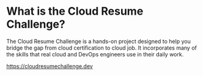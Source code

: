 # What is the Cloud Resume Challenge?
The Cloud Resume Challenge is a hands-on project designed to help you bridge the gap from cloud certification to cloud job. It incorporates many of the skills that real cloud and DevOps engineers use in their daily work.

https://cloudresumechallenge.dev
